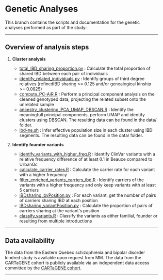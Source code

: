 # Genetic Analyses

This branch contains the scripts and documentation for the genetic analyses performed as part of the study:  

---

## Overview of analysis steps

1. **Cluster analysis**
   - [total_IBD_sharing_proportion.py](total_IBD_sharing_proportion.py) : Calculate the total proportion of shared IBD between each pair of individuals
   - [identify_related_individuals.py](identify_related_individuals.py) : Identify groups of third degree relatives (refinedIBD sharing >= 0.125 and/or genealogical kinship >= 0.0625)
   - [compute_PC-AiR.R](compute_PC-AiR.R) : Perform a principal component analysis on the cleaned genotyped data, projecting the related subset onto the unrelated sample
   - [ancestry_clustering_PCA_UMAP_DBSCAN.R](ancestry_clustering_PCA_UMAP_DBSCAN.R) : Identify the meaningfull principal components, perform UMAP and identify clusters using DBSCAN. The resulting data can be found in the data/ folder.
   - [ibd-ne.sh](ibd-ne.sh) : Infer effective population size in each cluster using IBD segments. The resulting data can be found in the data/ folder.
  
2. **Identify founder variants**
   - [identify_variants_with_higher_freq.R](identify_variants_with_higher_freq.R) : Identify ClinVar variants with a relative frequency difference of at least 0.1 in Beauce compared to UrbanQc
   - [calculate_carrier_rates.R](calculate_carrier_rates.R) : Calculate the carrier rate for each variant with a higher frequency
   - [filter_enriched_variants_carriers_ibd.R](filter_enriched_variants_carriers_ibd.R) : Identify carriers of the variants with a higher frequency and only keep variants with at least 5 carriers
   - [IBDsharing_byPosition.py](IBDsharing_byPosition.py) : For each variant, get the number of pairs of carriers sharing IBD at each position
   - [IBDsharing_variantPosition.py](IBDsharing_variantPosition.py) : Calculate the proportion of pairs of carriers sharing at the variant's position
   - [classify_variants.R](classify_variants.R) : Classify the variants as either familial, founder or resulting from multiple introductions


---

## Data availability

The data from the Eastern Quebec schizophrenia and bipolar disorder kindred study is available upon request from MM. The data from the CARTaGENE cohort is publicly available via an independent data access committee by the [CARTaGENE cohort](https://cartagene.qc.ca/en/researchers/access-request.html). 

---
